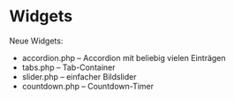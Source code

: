 # Widgets

Neue Widgets:
- accordion.php – Accordion mit beliebig vielen Einträgen
- tabs.php – Tab-Container
- slider.php – einfacher Bildslider
- countdown.php – Countdown-Timer

